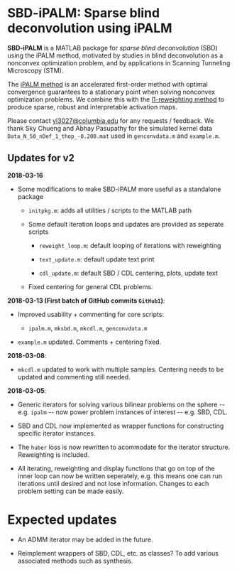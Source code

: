 # SBD-iPALM: Sparse blind deconvolution using iPALM

**SBD-iPALM** is a MATLAB package for *sparse blind deconvolution* (SBD) using the iPALM method, motivated by studies in blind deconvolution as a nonconvex optimization problem, and by applications in Scanning Tunneling Microscopy (STM).

The [iPALM method](https://arxiv.org/abs/1702.02505) is an accelerated first-order method with optimal convergence guarantees to a stationary point when solving nonconvex optimization problems. We combine this with the [l1-reweighting method](https://arxiv.org/abs/0711.1612) to produce sparse, robust and interpretable activation maps.

Please contact [yl3027@columbia.edu](yl3027@columbia.edu) for any requests / feedback. We thank Sky Chueng and Abhay Pasupathy for the simulated kernel data `Data_N_50_nDef_1_thop_-0.200.mat` used in `genconvdata.m` and `example.m`.


## Updates for v2

**2018-03-16**
- Some modifications to make SBD-iPALM more useful as a standalone package

    * `initpkg.m`: adds all utilities / scripts to the MATLAB path

    * Some default iteration loops and updates are provided as seperate scripts

        * `reweight_loop.m`:  default looping of iterations with reweighting

        * `text_update.m`:  default update text print

        * `cdl_update.m`:  default SBD / CDL centering, plots, update text

    * Fixed centering for general CDL problems.


**2018-03-13 (First batch of GitHub commits `GitHub1`)**:

- Improved usability + commenting for core scripts:

    * `ipalm.m`, `mksbd.m`,  `mkcdl.m`, `genconvdata.m`

- `example.m` updated. Comments + centering fixed.


**2018-03-08**:

- `mkcdl.m` updated to work with multiple samples. Centering needs to be updated and commenting still needed.


**2018-03-05**:

- Generic iterators for solving various bilinear problems on the sphere -- e.g. `ipalm` -- now power problem instances of interest -- e.g. SBD, CDL.

- SBD and CDL now implemented as wrapper functions for constructing specific iterator instances.

- The `huber` loss is now rewritten to acommodate for the iterator structure. Reweighting is included.

- All iterating, reweighting and display functions that go on top of the inner loop can now be written seperately, e.g. this means one can run iterations until desired and not lose information. Changes to each problem setting can be made easily.


# Expected updates

- An ADMM iterator may be added in the future.

- Reimplement wrappers of SBD, CDL, etc. as classes? To add various associated methods such as synthesis.